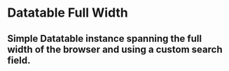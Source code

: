 # Datatable Full Width
## Simple Datatable instance spanning the full width of the browser and using a custom search field.